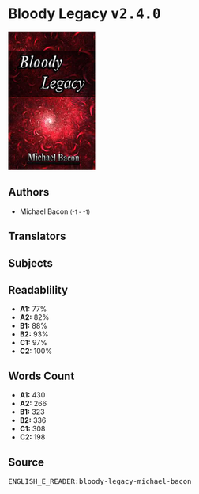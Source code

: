 # Bloody Legacy <kbd>v2.4.0</kbd>

![](./cover.medium.jpg "")

## Authors


 - Michael Bacon <small>(-1 - -1)</small>

## Translators



## Subjects



## Readablility


 - **A1:** 77%
 - **A2:** 82%
 - **B1:** 88%
 - **B2:** 93%
 - **C1:** 97%
 - **C2:** 100%

## Words Count


 - **A1:** 430
 - **A2:** 266
 - **B1:** 323
 - **B2:** 336
 - **C1:** 308
 - **C2:** 198

## Source


<kbd>ENGLISH_E_READER:bloody-legacy-michael-bacon</kbd>
